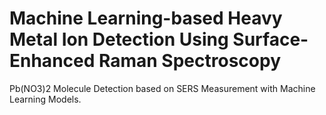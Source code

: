 # Machine Learning-based Heavy Metal Ion Detection Using Surface-Enhanced Raman Spectroscopy

Pb(NO3)2 Molecule Detection based on SERS Measurement with Machine Learning Models.
